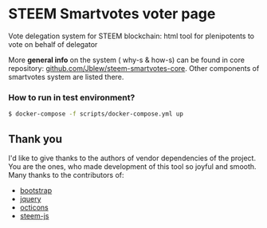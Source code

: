 # STEEM Smartvotes voter page
Vote delegation system for STEEM blockchain: html tool for plenipotents to vote on behalf of delegator

More **general info** on the system ( why-s & how-s) can be found in core repository: [github.com/Jblew/steem-smartvotes-core](https://github.com/Jblew/steem-smartvotes-core). Other components of smartvotes system are listed there.



### How to run in test environment?

```bash
$ docker-compose -f scripts/docker-compose.yml up
```

## Thank you

I'd like to give thanks to the authors of vendor dependencies of the project.
 You are the ones, who made development of this tool so joyful and smooth.
 Many thanks to the contributors of:
 
 - [bootstrap](https://github.com/twbs/bootstrap)
 - [jquery](https://github.com/jquery/jquery)
 - [octicons](https://github.com/primer/octicons/)
 - [steem-js](https://github.com/steemit/steem-js)
 
 
